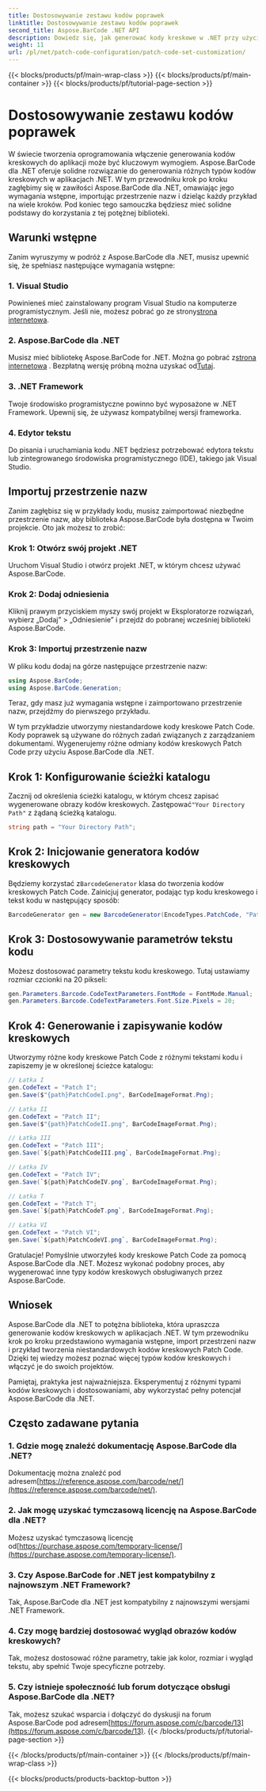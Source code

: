 ```yaml
---
title: Dostosowywanie zestawu kodów poprawek
linktitle: Dostosowywanie zestawu kodów poprawek
second_title: Aspose.BarCode .NET API
description: Dowiedz się, jak generować kody kreskowe w .NET przy użyciu Aspose.BarCode. Bez wysiłku dostosowuj i integruj kody kreskowe ze swoimi aplikacjami.
weight: 11
url: /pl/net/patch-code-configuration/patch-code-set-customization/
---
```


{{< blocks/products/pf/main-wrap-class >}}
{{< blocks/products/pf/main-container >}}
{{< blocks/products/pf/tutorial-page-section >}}

# Dostosowywanie zestawu kodów poprawek


W świecie tworzenia oprogramowania włączenie generowania kodów kreskowych do aplikacji może być kluczowym wymogiem. Aspose.BarCode dla .NET oferuje solidne rozwiązanie do generowania różnych typów kodów kreskowych w aplikacjach .NET. W tym przewodniku krok po kroku zagłębimy się w zawiłości Aspose.BarCode dla .NET, omawiając jego wymagania wstępne, importując przestrzenie nazw i dzieląc każdy przykład na wiele kroków. Pod koniec tego samouczka będziesz mieć solidne podstawy do korzystania z tej potężnej biblioteki.

## Warunki wstępne

Zanim wyruszymy w podróż z Aspose.BarCode dla .NET, musisz upewnić się, że spełniasz następujące wymagania wstępne:

### 1. Visual Studio
 Powinieneś mieć zainstalowany program Visual Studio na komputerze programistycznym. Jeśli nie, możesz pobrać go ze strony[strona internetowa](https://visualstudio.microsoft.com/).

### 2. Aspose.BarCode dla .NET
 Musisz mieć bibliotekę Aspose.BarCode for .NET. Można go pobrać z[strona internetowa](https://releases.aspose.com/barcode/net/) . Bezpłatną wersję próbną można uzyskać od[Tutaj](https://releases.aspose.com/).

### 3. .NET Framework
Twoje środowisko programistyczne powinno być wyposażone w .NET Framework. Upewnij się, że używasz kompatybilnej wersji frameworka.

### 4. Edytor tekstu
Do pisania i uruchamiania kodu .NET będziesz potrzebować edytora tekstu lub zintegrowanego środowiska programistycznego (IDE), takiego jak Visual Studio.

## Importuj przestrzenie nazw

Zanim zagłębisz się w przykłady kodu, musisz zaimportować niezbędne przestrzenie nazw, aby biblioteka Aspose.BarCode była dostępna w Twoim projekcie. Oto jak możesz to zrobić:

### Krok 1: Otwórz swój projekt .NET
Uruchom Visual Studio i otwórz projekt .NET, w którym chcesz używać Aspose.BarCode.

### Krok 2: Dodaj odniesienia
Kliknij prawym przyciskiem myszy swój projekt w Eksploratorze rozwiązań, wybierz „Dodaj” > „Odniesienie” i przejdź do pobranej wcześniej biblioteki Aspose.BarCode.

### Krok 3: Importuj przestrzenie nazw
W pliku kodu dodaj na górze następujące przestrzenie nazw:

```csharp
using Aspose.BarCode;
using Aspose.BarCode.Generation;
```

Teraz, gdy masz już wymagania wstępne i zaimportowano przestrzenie nazw, przejdźmy do pierwszego przykładu.

W tym przykładzie utworzymy niestandardowe kody kreskowe Patch Code. Kody poprawek są używane do różnych zadań związanych z zarządzaniem dokumentami. Wygenerujemy różne odmiany kodów kreskowych Patch Code przy użyciu Aspose.BarCode dla .NET.

## Krok 1: Konfigurowanie ścieżki katalogu

 Zacznij od określenia ścieżki katalogu, w którym chcesz zapisać wygenerowane obrazy kodów kreskowych. Zastępować`"Your Directory Path"` z żądaną ścieżką katalogu.

```csharp
string path = "Your Directory Path";
```

## Krok 2: Inicjowanie generatora kodów kreskowych

 Będziemy korzystać z`BarcodeGenerator` klasa do tworzenia kodów kreskowych Patch Code. Zainicjuj generator, podając typ kodu kreskowego i tekst kodu w następujący sposób:

```csharp
BarcodeGenerator gen = new BarcodeGenerator(EncodeTypes.PatchCode, "Patch I");
```

## Krok 3: Dostosowywanie parametrów tekstu kodu

Możesz dostosować parametry tekstu kodu kreskowego. Tutaj ustawiamy rozmiar czcionki na 20 pikseli:

```csharp
gen.Parameters.Barcode.CodeTextParameters.FontMode = FontMode.Manual;
gen.Parameters.Barcode.CodeTextParameters.Font.Size.Pixels = 20;
```

## Krok 4: Generowanie i zapisywanie kodów kreskowych

Utworzymy różne kody kreskowe Patch Code z różnymi tekstami kodu i zapiszemy je w określonej ścieżce katalogu:

```csharp
// Łatka I
gen.CodeText = "Patch I";
gen.Save($"{path}PatchCodeI.png", BarCodeImageFormat.Png);

// Łatka II
gen.CodeText = "Patch II";
gen.Save($"{path}PatchCodeII.png", BarCodeImageFormat.Png);

// Łatka III
gen.CodeText = "Patch III";
gen.Save(`${path}PatchCodeIII.png`, BarCodeImageFormat.Png);

// Łatka IV
gen.CodeText = "Patch IV";
gen.Save(`${path}PatchCodeIV.png`, BarCodeImageFormat.Png);

// Łatka T
gen.CodeText = "Patch T";
gen.Save(`${path}PatchCodeT.png`, BarCodeImageFormat.Png);

// Łatka VI
gen.CodeText = "Patch VI";
gen.Save(`${path}PatchCodeVI.png`, BarCodeImageFormat.Png);
```

Gratulacje! Pomyślnie utworzyłeś kody kreskowe Patch Code za pomocą Aspose.BarCode dla .NET. Możesz wykonać podobny proces, aby wygenerować inne typy kodów kreskowych obsługiwanych przez Aspose.BarCode.

## Wniosek

Aspose.BarCode dla .NET to potężna biblioteka, która upraszcza generowanie kodów kreskowych w aplikacjach .NET. W tym przewodniku krok po kroku przedstawiono wymagania wstępne, import przestrzeni nazw i przykład tworzenia niestandardowych kodów kreskowych Patch Code. Dzięki tej wiedzy możesz poznać więcej typów kodów kreskowych i włączyć je do swoich projektów.

Pamiętaj, praktyka jest najważniejsza. Eksperymentuj z różnymi typami kodów kreskowych i dostosowaniami, aby wykorzystać pełny potencjał Aspose.BarCode dla .NET.

## Często zadawane pytania

### 1. Gdzie mogę znaleźć dokumentację Aspose.BarCode dla .NET?
 Dokumentację można znaleźć pod adresem[https://reference.aspose.com/barcode/net/](https://reference.aspose.com/barcode/net/).

### 2. Jak mogę uzyskać tymczasową licencję na Aspose.BarCode dla .NET?
 Możesz uzyskać tymczasową licencję od[https://purchase.aspose.com/temporary-license/](https://purchase.aspose.com/temporary-license/).

### 3. Czy Aspose.BarCode for .NET jest kompatybilny z najnowszym .NET Framework?
Tak, Aspose.BarCode dla .NET jest kompatybilny z najnowszymi wersjami .NET Framework.

### 4. Czy mogę bardziej dostosować wygląd obrazów kodów kreskowych?
Tak, możesz dostosować różne parametry, takie jak kolor, rozmiar i wygląd tekstu, aby spełnić Twoje specyficzne potrzeby.

### 5. Czy istnieje społeczność lub forum dotyczące obsługi Aspose.BarCode dla .NET?
 Tak, możesz szukać wsparcia i dołączyć do dyskusji na forum Aspose.BarCode pod adresem[https://forum.aspose.com/c/barcode/13](https://forum.aspose.com/c/barcode/13).
{{< /blocks/products/pf/tutorial-page-section >}}

{{< /blocks/products/pf/main-container >}}
{{< /blocks/products/pf/main-wrap-class >}}

{{< blocks/products/products-backtop-button >}}
